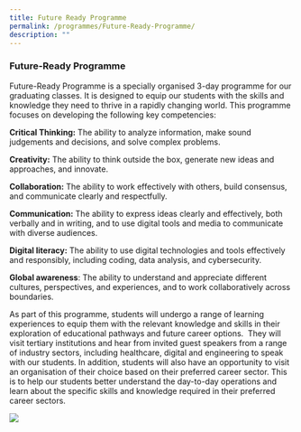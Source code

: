 ```yaml
---
title: Future Ready Programme
permalink: /programmes/Future-Ready-Programme/
description: ""
---
```


### Future-Ready Programme


Future-Ready Programme is a specially organised 3-day programme for our graduating classes. It is designed to equip our students with the skills and knowledge they need to thrive in a rapidly changing world. This programme focuses on developing the following key competencies:

**Critical Thinking:**  The ability to analyze information, make sound judgements and decisions, and solve complex problems.

**Creativity:**  The ability to think outside the box, generate new ideas and approaches, and innovate.


**Collaboration:** The ability to work effectively with others, build consensus, and communicate clearly and respectfully.

**Communication:** The ability to express ideas clearly and effectively, both verbally and in writing, and to use digital tools and media to communicate with diverse audiences.

**Digital literacy:** The ability to use digital technologies and tools effectively and responsibly, including coding, data analysis, and cybersecurity.

**Global awareness**: The ability to understand and appreciate different cultures, perspectives, and experiences, and to work collaboratively across boundaries.

As part of this programme, students will undergo a range of learning experiences to equip them with the relevant knowledge and skills in their exploration of educational pathways and future career options.  They will visit tertiary institutions and hear from invited guest speakers from a range of industry sectors, including healthcare, digital and engineering to speak with our students. In addition, students will also have an opportunity to visit an organisation of their choice based on their preferred career sector. This is to help our students better understand the day-to-day operations and learn about the specific skills and knowledge required in their preferred career sectors.

![](/images/Future%20Ready/Future%20Ready.jpg)